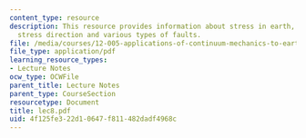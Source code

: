 ```yaml
---
content_type: resource
description: This resource provides information about stress in earth, changes in
  stress direction and various types of faults.
file: /media/courses/12-005-applications-of-continuum-mechanics-to-earth-atmospheric-and-planetary-sciences-spring-2006/4f125fe322d10647f811482dadf4968c_lec8.pdf
file_type: application/pdf
learning_resource_types:
- Lecture Notes
ocw_type: OCWFile
parent_title: Lecture Notes
parent_type: CourseSection
resourcetype: Document
title: lec8.pdf
uid: 4f125fe3-22d1-0647-f811-482dadf4968c
---
```

